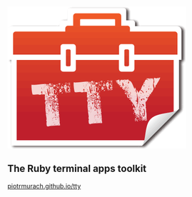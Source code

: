 ![TTY](resources/tty_logo.png)
<!-- .element: style="background: inherit; border: 0;" -->

## The Ruby terminal apps toolkit
[piotrmurach.github.io/tty](http://piotrmurach.github.io/tty/)
